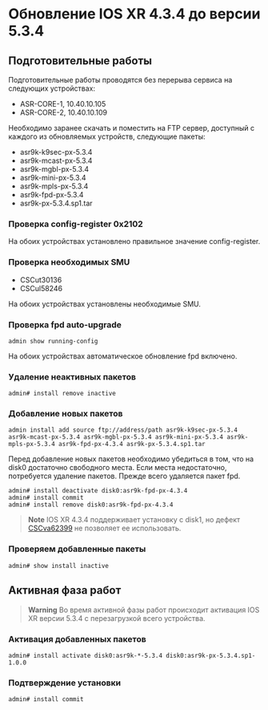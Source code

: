# Обновление IOS XR 4.3.4 до версии 5.3.4

## Подготовительные работы

Подготовительные работы проводятся без перерыва сервиса на следующих устройствах:

- ASR-CORE-1, 10.40.10.105
- ASR-CORE-2, 10.40.10.109

Необходимо заранее скачать и поместить на FTP сервер, доступный с каждого из обновляемых устройств, следующие пакеты:

- asr9k-k9sec-px-5.3.4
- asr9k-mcast-px-5.3.4
- asr9k-mgbl-px-5.3.4
- asr9k-mini-px-5.3.4
- asr9k-mpls-px-5.3.4
- asr9k-fpd-px-5.3.4
- asr9k-px-5.3.4.sp1.tar

### Проверка config-register 0x2102

На обоих устройствах установлено правильное значение config-register.

### Проверка необходимых SMU

- CSCut30136
- CSCul58246

На обоих устройствах установлены необходимые SMU.

### Проверка fpd auto-upgrade

```cisco
admin show running-config
```

На обоих устройствах автоматическое обновление fpd включено.

### Удаление неактивных пакетов

```cisco
admin# install remove inactive
```

### Добавление новых пакетов

```cisco
admin install add source ftp://address/path asr9k-k9sec-px-5.3.4 asr9k-mcast-px-5.3.4 asr9k-mgbl-px-5.3.4 asr9k-mini-px-5.3.4 asr9k-mpls-px-5.3.4 asr9k-fpd-px-4.3.4 asr9k-px-5.3.4.sp1.tar
```

Перед добавление новых пакетов необходимо убедиться в том, что на disk0 достаточно свободного места. Если места недостаточно, потребуется удаление пакетов. Прежде всего удаляется пакет fpd.

```cisco
admin# install deactivate disk0:asr9k-fpd-px-4.3.4
admin# install commit
admin# install remove disk0:asr9k-fpd-px-4.3.4
```

> **Note** IOS XR 4.3.4 поддерживает установку с disk1, но дефект [CSCva62399](https://bst.cloudapps.cisco.com/bugsearch/bug/CSCva62399) не позволяет ее использовать.

### Проверяем добавленные пакеты

```cisco
admin# show install inactive
```

## Активная фаза работ

> **Warning** Во время активной фазы работ происходит активация IOS XR версии 5.3.4 с перезагрузкой всего устройства.

### Активация добавленных пакетов

```cisco
admin# install activate disk0:asr9k-*-5.3.4 disk0:asr9k-px-5.3.4.sp1-1.0.0
```

### Подтверждение установки

```cisco
admin# install commit
```
